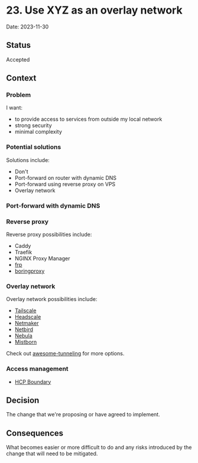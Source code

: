 # 23. Use XYZ as an overlay network

Date: 2023-11-30

## Status

Accepted

## Context

### Problem

I want:

- to provide access to services from outside my local network
- strong security
- minimal complexity

### Potential solutions

Solutions include:

- Don't
- Port-forward on router with dynamic DNS
- Port-forward using reverse proxy on VPS
- Overlay network

### Port-forward with dynamic DNS

### Reverse proxy

Reverse proxy possibilities include:

- Caddy
- Traefik
- NGINX Proxy Manager
- [frp](https://github.com/fatedier/frp)
- [boringproxy](https://boringproxy.io/)

### Overlay network

Overlay network possibilities include:

- [Tailscale](https://tailscale.com/)
- [Headscale](https://github.com/juanfont/headscale)
- [Netmaker](https://netmaker.readthedocs.io/en/master/index.html)
- [Netbird](https://netbird.io/)
- [Nebula](https://github.com/slackhq/nebula)
- [Mistborn](https://gitlab.com/cyber5k/mistborn)

Check out [awesome-tunneling](https://github.com/anderspitman/awesome-tunneling) for more options.

### Access management

- [HCP Boundary](https://www.hashicorp.com/products/boundary)

## Decision

The change that we're proposing or have agreed to implement.

## Consequences

What becomes easier or more difficult to do and any risks introduced by the change that will need to be mitigated.
